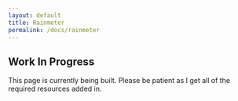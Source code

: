 ```yaml
---
layout: default
title: Rainmeter
permalink: /docs/rainmeter
---
```



## Work In Progress

This page is currently being built. Please be patient as I get all of the required resources added in.

